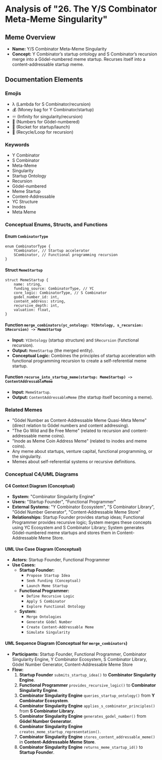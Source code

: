 # Analysis of "26. The Y/S Combinator Meta-Meme Singularity"

## Meme Overview
*   **Name:** Y/S Combinator Meta-Meme Singularity
*   **Concept:** Y Combinator’s startup ontology and S Combinator’s recursion merge into a Gödel-numbered meme startup. Recurses itself into a content-addressable startup meme.

## Documentation Elements

### Emojis
*   λ (Lambda for S Combinator/recursion)
*   💰 (Money bag for Y Combinator/startup)
*   ♾️ (Infinity for singularity/recursion)
*   🔢 (Numbers for Gödel-numbered)
*   🚀 (Rocket for startup/launch)
*   🔄 (Recycle/Loop for recursion)

### Keywords
*   Y Combinator
*   S Combinator
*   Meta-Meme
*   Singularity
*   Startup Ontology
*   Recursion
*   Gödel-numbered
*   Meme Startup
*   Content-Addressable
*   YC Structure
*   Inodes
*   Meta Meme

### Conceptual Enums, Structs, and Functions

#### Enum `CombinatorType`
```
enum CombinatorType {
    YCombinator, // Startup accelerator
    SCombinator, // Functional programming recursion
}
```

#### Struct `MemeStartup`
```
struct MemeStartup {
    name: string,
    funding_source: CombinatorType, // YC
    core_logic: CombinatorType, // S Combinator
    godel_number_id: int,
    content_address: string,
    recursive_depth: int,
    valuation: float,
}
```

#### Function `merge_combinators(yc_ontology: YCOntology, s_recursion: SRecursion) -> MemeStartup`
*   **Input:** `YCOntology` (startup structure) and `SRecursion` (functional recursion).
*   **Output:** `MemeStartup` (the merged entity).
*   **Conceptual Logic:** Combines the principles of startup acceleration with functional programming recursion to create a self-referential meme startup.

#### Function `recurse_into_startup_meme(startup: MemeStartup) -> ContentAddressableMeme`
*   **Input:** `MemeStartup`.
*   **Output:** `ContentAddressableMeme` (the startup itself becoming a meme).

### Related Memes
*   "Gödel Number as Content-Addressable Meme Quasi-Meta Meme" (direct relation to Gödel numbers and content addressing).
*   "The Go Wild and Be Free Meme" (related to recursion and content-addressable meme coins).
*   "Inode as Meme Coin Address Meme" (related to inodes and meme coins).
*   Any meme about startups, venture capital, functional programming, or the singularity.
*   Memes about self-referential systems or recursive definitions.

### Conceptual C4/UML Diagrams

#### C4 Context Diagram (Conceptual)
*   **System:** "Combinator Singularity Engine"
*   **Users:** "Startup Founder", "Functional Programmer"
*   **External Systems:** "Y Combinator Ecosystem", "S Combinator Library", "Gödel Number Generator", "Content-Addressable Meme Store"
*   **Relationships:** Startup Founder provides startup ideas; Functional Programmer provides recursive logic; System merges these concepts using YC Ecosystem and S Combinator Library; System generates Gödel-numbered meme startups and stores them in Content-Addressable Meme Store.

#### UML Use Case Diagram (Conceptual)
*   **Actors:** Startup Founder, Functional Programmer
*   **Use Cases:**
    *   **Startup Founder:**
        *   `Propose Startup Idea`
        *   `Seek Funding (Conceptual)`
        *   `Launch Meme Startup`
    *   **Functional Programmer:**
        *   `Define Recursive Logic`
        *   `Apply S Combinator`
        *   `Explore Functional Ontology`
    *   **System:**
        *   `Merge Ontologies`
        *   `Generate Gödel Number`
        *   `Create Content-Addressable Meme`
        *   `Simulate Singularity`

#### UML Sequence Diagram (Conceptual for `merge_combinators`)
*   **Participants:** Startup Founder, Functional Programmer, Combinator Singularity Engine, Y Combinator Ecosystem, S Combinator Library, Gödel Number Generator, Content-Addressable Meme Store
*   **Flow:**
    1.  **Startup Founder** `submits_startup_idea()` to **Combinator Singularity Engine**.
    2.  **Functional Programmer** `provides_recursive_logic()` to **Combinator Singularity Engine**.
    3.  **Combinator Singularity Engine** `queries_startup_ontology()` from **Y Combinator Ecosystem**.
    4.  **Combinator Singularity Engine** `applies_s_combinator_principles()` from **S Combinator Library**.
    5.  **Combinator Singularity Engine** `generates_godel_number()` from **Gödel Number Generator**.
    6.  **Combinator Singularity Engine** `creates_meme_startup_representation()`.
    7.  **Combinator Singularity Engine** `stores_content_addressable_meme()` in **Content-Addressable Meme Store**.
    8.  **Combinator Singularity Engine** `returns_meme_startup_id()` to **Startup Founder**.
